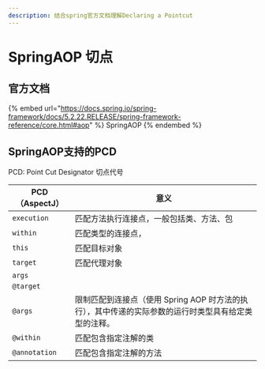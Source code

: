 ```yaml
---
description: 结合spring官方文档理解Declaring a Pointcut
---
```


# SpringAOP 切点

## 官方文档

{% embed url="https://docs.spring.io/spring-framework/docs/5.2.22.RELEASE/spring-framework-reference/core.html#aop" %}
SpringAOP
{% endembed %}

## SpringAOP支持的PCD

PCD: Point Cut Designator 切点代号

| PCD（AspectJ）  | 意义                                                       |
| ------------- | -------------------------------------------------------- |
| `execution`   | 匹配方法执行连接点，一般包括类、方法、包                                     |
| `within`      | 匹配类型的连接点，                                                |
| `this`        | 匹配目标对象                                                   |
| `target`      | 匹配代理对象                                                   |
| `args`        |                                                          |
| `@target`     |                                                          |
| `@args`       | 限制匹配到连接点（使用 Spring AOP 时方法的执行），其中传递的实际参数的运行时类型具有给定类型的注释。 |
| `@within`     | 匹配包含指定注解的类                                               |
| `@annotation` | 匹配包含指定注解的方法                                              |

